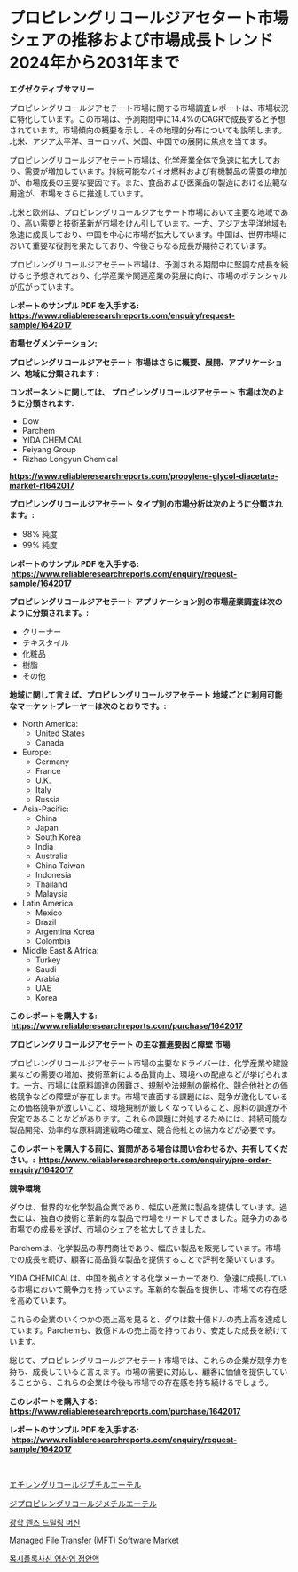 <p><h1>プロピレングリコールジアセタート市場シェアの推移および市場成長トレンド2024年から2031年まで</h1></p><p><strong>エグゼクティブサマリー</strong></p>
<p><p>プロピレングリコールジアセテート市場に関する市場調査レポートは、市場状況に特化しています。この市場は、予測期間中に14.4%のCAGRで成長すると予想されています。市場傾向の概要を示し、その地理的分布についても説明します。北米、アジア太平洋、ヨーロッパ、米国、中国での展開に焦点を当てます。</p><p>プロピレングリコールジアセテート市場は、化学産業全体で急速に拡大しており、需要が増加しています。持続可能なバイオ燃料および有機製品の需要の増加が、市場成長の主要な要因です。また、食品および医薬品の製造における広範な用途が、市場をさらに推進しています。</p><p>北米と欧州は、プロピレングリコールジアセテート市場において主要な地域であり、高い需要と技術革新が市場をけん引しています。一方、アジア太平洋地域も急速に成長しており、中国を中心に市場が拡大しています。中国は、世界市場において重要な役割を果たしており、今後さらなる成長が期待されています。</p><p>プロピレングリコールジアセテート市場は、予測される期間中に堅調な成長を続けると予想されており、化学産業や関連産業の発展に向け、市場のポテンシャルが広がっています。</p></p>
<p><strong>レポートのサンプル PDF を入手する: <a href="https://www.reliableresearchreports.com/enquiry/request-sample/1642017">https://www.reliableresearchreports.com/enquiry/request-sample/1642017</a></strong></p>
<p><strong>市場セグメンテーション:</strong></p>
<p><strong> プロピレングリコールジアセテート 市場はさらに概要、展開、アプリケーション、地域に分類されます :</strong></p>
<p><strong>コンポーネントに関しては、 プロピレングリコールジアセテート 市場は次のように分類されます: &nbsp;</strong></p>
<p><ul><li>Dow</li><li>Parchem</li><li>YIDA CHEMICAL</li><li>Feiyang Group</li><li>Rizhao Longyun Chemical</li></ul></p>
<p><strong><a href="https://www.reliableresearchreports.com/propylene-glycol-diacetate-market-r1642017">https://www.reliableresearchreports.com/propylene-glycol-diacetate-market-r1642017</a></strong></p>
<p><strong> プロピレングリコールジアセテート タイプ別の市場分析は次のように分類されます。:</strong></p>
<p><ul><li>98% 純度</li><li>99% 純度</li></ul></p>
<p><strong>レポートのサンプル PDF を入手する: &nbsp;<a href="https://www.reliableresearchreports.com/enquiry/request-sample/1642017">https://www.reliableresearchreports.com/enquiry/request-sample/1642017</a></strong></p>
<p><strong> プロピレングリコールジアセテート アプリケーション別の市場産業調査は次のように分類されます。:</strong></p>
<p><ul><li>クリーナー</li><li>テキスタイル</li><li>化粧品</li><li>樹脂</li><li>その他</li></ul></p>
<p><strong>地域に関して言えば、プロピレングリコールジアセテート 地域ごとに利用可能なマーケットプレーヤーは次のとおりです。:</strong></p>
<p><ul>
    <li>
        North America:
        <ul>
            <li>United States</li>
            <li>Canada</li>
        </ul>
    </li>
    <li>
        Europe:
        <ul>
            <li>Germany</li>
            <li>France</li>
            <li>U.K.</li>
            <li>Italy</li>
            <li>Russia</li>
        </ul>
    </li>
    <li>
        Asia-Pacific:
        <ul>
            <li>China</li>
            <li>Japan</li>
            <li>South Korea</li>
            <li>India</li>
            <li>Australia</li>
            <li>China Taiwan</li>
            <li>Indonesia</li>
            <li>Thailand</li>
            <li>Malaysia</li>
        </ul>
    </li>
    <li>
        Latin America:
        <ul>
            <li>Mexico</li>
            <li>Brazil</li>
            <li>Argentina Korea</li>
            <li>Colombia</li>
        </ul>
    </li>
    <li>
        Middle East & Africa:
        <ul>
            <li>Turkey</li>
            <li>Saudi</li>
            <li>Arabia</li>
            <li>UAE</li>
            <li>Korea</li>
        </ul>
    </li>
    </ul></p>
<p><strong>このレポートを購入する: &nbsp;<a href="https://www.reliableresearchreports.com/purchase/1642017">https://www.reliableresearchreports.com/purchase/1642017</a></strong></p>
<p><strong>プロピレングリコールジアセテート の主な推進要因と障壁 市場</strong></p>
<p><p>プロピレングリコールジアセテート市場の主要なドライバーは、化学産業や建設業などの需要の増加、技術革新による品質向上、環境への配慮などが挙げられます。一方、市場には原料調達の困難さ、規制や法規制の厳格化、競合他社との価格競争などの障壁が存在します。市場で直面する課題には、競争が激化しているため価格競争が激しいこと、環境規制が厳しくなっていること、原料の調達が不安定であることなどがあります。これらの課題に対処するためには、持続可能な製品開発、効率的な原料調達戦略の確立、競合他社との協力などが必要です。</p></p>
<p><strong>このレポートを購入する前に、質問がある場合は問い合わせるか、共有してください。:&nbsp; <a href="https://www.reliableresearchreports.com/enquiry/pre-order-enquiry/1642017">https://www.reliableresearchreports.com/enquiry/pre-order-enquiry/1642017</a></strong></p>
<p><strong>競争環境</strong></p>
<p><p>ダウは、世界的な化学製品企業であり、幅広い産業に製品を提供しています。過去には、独自の技術と革新的な製品で市場をリードしてきました。競争力のある市場での成長を遂げ、市場のシェアを拡大してきました。</p><p>Parchemは、化学製品の専門商社であり、幅広い製品を販売しています。市場での成長を続け、顧客に高品質な製品を提供することで評判を築いています。</p><p>YIDA CHEMICALは、中国を拠点とする化学メーカーであり、急速に成長している市場において競争力を持っています。革新的な製品を提供し、市場での存在感を高めています。</p><p>これらの企業のいくつかの売上高を見ると、ダウは数十億ドルの売上高を達成しています。Parchemも、数億ドルの売上高を持っており、安定した成長を続けています。</p><p>総じて、プロピレングリコールジアセテート市場では、これらの企業が競争力を持ち、成長していると言えます。市場の需要に対応し、顧客に価値を提供していることから、これらの企業は今後も市場での存在感を持ち続けるでしょう。</p></p>
<p><strong>このレポートを購入する: &nbsp; <a href="https://www.reliableresearchreports.com/purchase/1642017">https://www.reliableresearchreports.com/purchase/1642017</a></strong></p>
<p><strong>レポートのサンプル PDF を入手する: &nbsp;<a href="https://www.reliableresearchreports.com/enquiry/request-sample/1642017">https://www.reliableresearchreports.com/enquiry/request-sample/1642017</a></strong><strong></strong></p>
<p>&nbsp;</p>
<p><p><a href="https://github.com/MosesSpinka1914/Market-Research-Report-List-1/blob/main/891811569767.md">エチレングリコールジブチルエーテル</a></p><p><a href="https://github.com/RudyBoyer2017/Market-Research-Report-List-1/blob/main/625082869768.md">ジプロピレングリコールジメチルエーテル</a></p><p><a href="https://github.com/Tristiarton768456/Market-Research-Report-List-1/blob/main/733825167292.md">광학 렌즈 드릴링 머신</a></p><p><a href="https://www.linkedin.com/pulse/managed-file-transfer-mft-software-market-trends-forecast-competitive-xchie">Managed File Transfer (MFT) Software Market</a></p><p><a href="https://github.com/novabrown3/Market-Research-Report-List-1/blob/main/912817267293.md">목시플록사신 염산염 점안액</a></p></p>